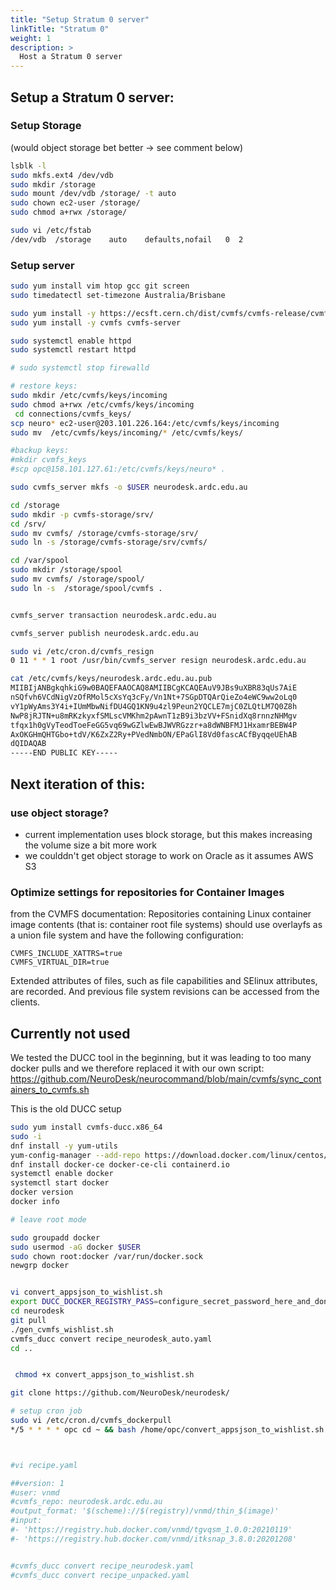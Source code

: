 ```yaml
---
title: "Setup Stratum 0 server"
linkTitle: "Stratum 0"
weight: 1
description: >
  Host a Stratum 0 server
---
```



## Setup a Stratum 0 server:
### Setup Storage 
(would object storage bet better -> see comment below)
```bash
lsblk -l
sudo mkfs.ext4 /dev/vdb
sudo mkdir /storage
sudo mount /dev/vdb /storage/ -t auto
sudo chown ec2-user /storage/
sudo chmod a+rwx /storage/

sudo vi /etc/fstab
/dev/vdb  /storage    auto    defaults,nofail   0  2
```

### Setup server
```bash
sudo yum install vim htop gcc git screen
sudo timedatectl set-timezone Australia/Brisbane

sudo yum install -y https://ecsft.cern.ch/dist/cvmfs/cvmfs-release/cvmfs-release-latest.noarch.rpm
sudo yum install -y cvmfs cvmfs-server

sudo systemctl enable httpd
sudo systemctl restart httpd

# sudo systemctl stop firewalld 

# restore keys:
sudo mkdir /etc/cvmfs/keys/incoming
sudo chmod a+rwx /etc/cvmfs/keys/incoming
 cd connections/cvmfs_keys/
scp neuro* ec2-user@203.101.226.164:/etc/cvmfs/keys/incoming
sudo mv  /etc/cvmfs/keys/incoming/* /etc/cvmfs/keys/

#backup keys: 
#mkdir cvmfs_keys
#scp opc@158.101.127.61:/etc/cvmfs/keys/neuro* .

sudo cvmfs_server mkfs -o $USER neurodesk.ardc.edu.au

cd /storage
sudo mkdir -p cvmfs-storage/srv/
cd /srv/
sudo mv cvmfs/ /storage/cvmfs-storage/srv/
sudo ln -s /storage/cvmfs-storage/srv/cvmfs/

cd /var/spool
sudo mkdir /storage/spool
sudo mv cvmfs/ /storage/spool/
sudo ln -s  /storage/spool/cvmfs .


cvmfs_server transaction neurodesk.ardc.edu.au

cvmfs_server publish neurodesk.ardc.edu.au

sudo vi /etc/cron.d/cvmfs_resign
0 11 * * 1 root /usr/bin/cvmfs_server resign neurodesk.ardc.edu.au

cat /etc/cvmfs/keys/neurodesk.ardc.edu.au.pub
MIIBIjANBgkqhkiG9w0BAQEFAAOCAQ8AMIIBCgKCAQEAuV9JBs9uXBR83qUs7AiE
nSQfvh6VCdNigVzOfRMol5cXsYq3cFy/Vn1Nt+7SGpDTQArQieZo4eWC9ww2oLq0
vY1pWyAms3Y4i+IUmMbwNifDU4GQ1KN9u4zl9Peun2YQCLE7mjC0ZLQtLM7Q0Z8h
NwP8jRJTN+u8mRKzkyxfSMLscVMKhm2pAwnT1zB9i3bzVV+FSnidXq8rnnzNHMgv
tfqx1h0gVyTeodToeFeGG5vq69wGZlwEwBJWVRGzzr+a8dWNBFMJ1HxamrBEBW4P
AxOKGHmQHTGbo+tdV/K6ZxZ2Ry+PVedNmbON/EPaGlI8Vd0fascACfByqqeUEhAB
dQIDAQAB
-----END PUBLIC KEY-----
```


## Next iteration of this:
### use object storage?
- current implementation uses block storage, but this makes increasing the volume size a bit more work
- we coulddn't get object storage to work on Oracle as it assumes AWS S3

### Optimize settings for repositories for Container Images

from the CVMFS documentation:
Repositories containing Linux container image contents (that is: container root file systems) should use overlayfs as a union file system and have the following configuration:
	
	CVMFS_INCLUDE_XATTRS=true
	CVMFS_VIRTUAL_DIR=true

Extended attributes of files, such as file capabilities and SElinux attributes, are recorded. And previous file system revisions can be accessed from the clients.

## Currently not used
We tested the DUCC tool in the beginning, but it was leading to too many docker pulls and we therefore replaced it with our own script: https://github.com/NeuroDesk/neurocommand/blob/main/cvmfs/sync_containers_to_cvmfs.sh

This is the old DUCC setup
```bash
sudo yum install cvmfs-ducc.x86_64
sudo -i
dnf install -y yum-utils 
yum-config-manager --add-repo https://download.docker.com/linux/centos/docker-ce.repo
dnf install docker-ce docker-ce-cli containerd.io
systemctl enable docker
systemctl start docker
docker version
docker info

# leave root mode

sudo groupadd docker
sudo usermod -aG docker $USER
sudo chown root:docker /var/run/docker.sock
newgrp docker


vi convert_appsjson_to_wishlist.sh
export DUCC_DOCKER_REGISTRY_PASS=configure_secret_password_here_and_dont_push_to_github
cd neurodesk
git pull
./gen_cvmfs_wishlist.sh
cvmfs_ducc convert recipe_neurodesk_auto.yaml
cd ..


 chmod +x convert_appsjson_to_wishlist.sh

git clone https://github.com/NeuroDesk/neurodesk/

# setup cron job
sudo vi /etc/cron.d/cvmfs_dockerpull
*/5 * * * * opc cd ~ && bash /home/opc/convert_appsjson_to_wishlist.sh



#vi recipe.yaml

##version: 1
#user: vnmd
#cvmfs_repo: neurodesk.ardc.edu.au
#output_format: '$(scheme)://$(registry)/vnmd/thin_$(image)'
#input:
#- 'https://registry.hub.docker.com/vnmd/tgvqsm_1.0.0:20210119'
#- 'https://registry.hub.docker.com/vnmd/itksnap_3.8.0:20201208'


#cvmfs_ducc convert recipe_neurodesk.yaml
#cvmfs_ducc convert recipe_unpacked.yaml


```